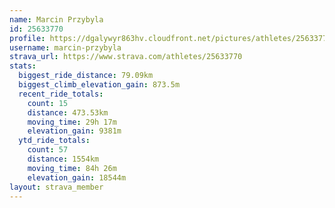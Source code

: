 ```yaml
---
name: Marcin Przybyla
id: 25633770
profile: https://dgalywyr863hv.cloudfront.net/pictures/athletes/25633770/12947173/2/large.jpg
username: marcin-przybyla
strava_url: https://www.strava.com/athletes/25633770
stats:
  biggest_ride_distance: 79.09km
  biggest_climb_elevation_gain: 873.5m
  recent_ride_totals:
    count: 15
    distance: 473.53km
    moving_time: 29h 17m
    elevation_gain: 9381m
  ytd_ride_totals:
    count: 57
    distance: 1554km
    moving_time: 84h 26m
    elevation_gain: 18544m
layout: strava_member
--- 
```

